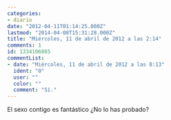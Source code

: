 ```yaml
---
categories:
- diario
date: "2012-04-11T01:14:25.000Z"
lastmod: "2014-04-08T15:31:28.000Z"
title: "Miércoles, 11 de abril de 2012 a las 2:14"
comments: 1
id: 1334106865
commentList:
- date: "Miércoles, 11 de abril de 2012 a las 8:13"
  ident: "0"
  user: ""
  color: ""
  comment: "Sí."
---
```


El sexo contigo es fantástico ¿No lo has probado?